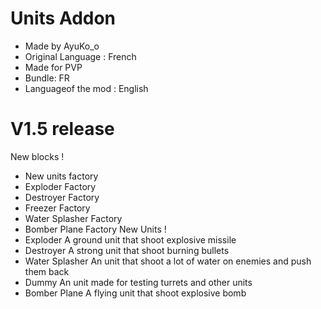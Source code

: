 # Units Addon
- Made by AyuKo_o   
- Original Language : French 
- Made for PVP  
- Bundle: FR
- Languageof the mod : English 
# V1.5 release
New blocks !
- New units factory
- Exploder Factory
- Destroyer Factory
- Freezer Factory
- Water Splasher Factory
- Bomber Plane Factory
New Units !
- Exploder
A ground unit that shoot explosive missile
- Destroyer
A strong unit that shoot burning bullets
- Water Splasher
An unit that shoot a lot of water on enemies and push them back
- Dummy 
An unit made for testing turrets and other units
- Bomber Plane
A flying unit that shoot explosive bomb
  
  
  
